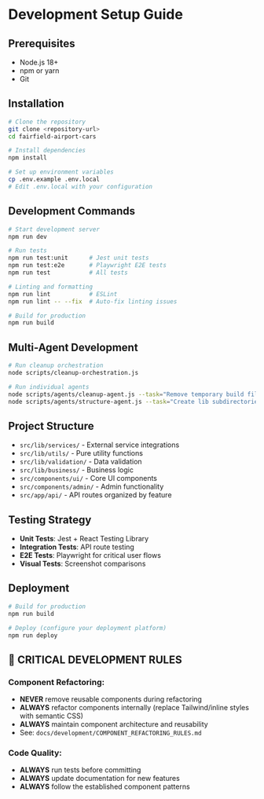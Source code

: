 # Development Setup Guide

## Prerequisites
- Node.js 18+ 
- npm or yarn
- Git

## Installation
```bash
# Clone the repository
git clone <repository-url>
cd fairfield-airport-cars

# Install dependencies
npm install

# Set up environment variables
cp .env.example .env.local
# Edit .env.local with your configuration
```

## Development Commands
```bash
# Start development server
npm run dev

# Run tests
npm run test:unit      # Jest unit tests
npm run test:e2e       # Playwright E2E tests
npm run test           # All tests

# Linting and formatting
npm run lint           # ESLint
npm run lint -- --fix  # Auto-fix linting issues

# Build for production
npm run build
```

## Multi-Agent Development
```bash
# Run cleanup orchestration
node scripts/cleanup-orchestration.js

# Run individual agents
node scripts/agents/cleanup-agent.js --task="Remove temporary build files"
node scripts/agents/structure-agent.js --task="Create lib subdirectories"
```

## Project Structure
- `src/lib/services/` - External service integrations
- `src/lib/utils/` - Pure utility functions  
- `src/lib/validation/` - Data validation
- `src/lib/business/` - Business logic
- `src/components/ui/` - Core UI components
- `src/components/admin/` - Admin functionality
- `src/app/api/` - API routes organized by feature

## Testing Strategy
- **Unit Tests**: Jest + React Testing Library
- **Integration Tests**: API route testing
- **E2E Tests**: Playwright for critical user flows
- **Visual Tests**: Screenshot comparisons

## Deployment
```bash
# Build for production
npm run build

# Deploy (configure your deployment platform)
npm run deploy
```

## 🚨 CRITICAL DEVELOPMENT RULES

### **Component Refactoring:**
- **NEVER** remove reusable components during refactoring
- **ALWAYS** refactor components internally (replace Tailwind/inline styles with semantic CSS)
- **ALWAYS** maintain component architecture and reusability
- See: `docs/development/COMPONENT_REFACTORING_RULES.md`

### **Code Quality:**
- **ALWAYS** run tests before committing
- **ALWAYS** update documentation for new features
- **ALWAYS** follow the established component patterns
